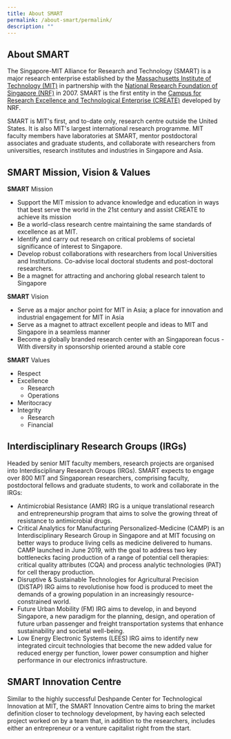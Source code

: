 ```yaml
---
title: About SMART
permalink: /about-smart/permalink/
description: ""
---
```




About SMART
-----------

The Singapore-MIT Alliance for Research and Technology (SMART) is a major research enterprise established by the [Massachusetts Institute of Technology (MIT)](http://web.mit.edu/) in partnership with the [National Research Foundation of Singapore (NRF)](http://www.nrf.gov.sg/) in 2007. SMART is the first entity in the [Campus for Research Excellence and Technological Enterprise (CREATE)](http://www.create.edu.sg/) developed by NRF.

SMART is MIT's first, and to-date only, research centre outside the United States. It is also MIT's largest international research programme. MIT faculty members have laboratories at SMART, mentor postdoctoral associates and graduate students, and collaborate with researchers from universities, research institutes and industries in Singapore and Asia.

SMART Mission, Vision & Values
-----------

**SMART** Mission

*   Support the MIT mission to advance knowledge and education in ways that best serve the world in the 21st century and assist CREATE to achieve its mission
*   Be a world-class research centre maintaining the same standards of excellence as at MIT.
*   Identify and carry out research on critical problems of societal significance of interest to Singapore.
*   Develop robust collaborations with researchers from local Universities and Institutions. Co-advise local doctoral students and post-doctoral researchers.
*   Be a magnet for attracting and anchoring global research talent to Singapore

**SMART** Vision

*   Serve as a major anchor point for MIT in Asia; a place for innovation and industrial engagement for MIT in Asia
*   Serve as a magnet to attract excellent people and ideas to MIT and Singapore in a seamless manner
*   Become a globally branded research center with an Singaporean focus - With diversity in sponsorship oriented around a stable core

**SMART** Values
* Respect
* Excellence
	* Research
	* Operations
* Meritocracy
* Integrity
	* Research
	* Financial

Interdisciplinary Research Groups (IRGs)
-----------

Headed by senior MIT faculty members, research projects are organised into Interdisciplinary Research Groups (IRGs). SMART expects to engage over 800 MIT and Singaporean researchers, comprising faculty, postdoctoral fellows and graduate students, to work and collaborate in the IRGs:

*   Antimicrobial Resistance (AMR) IRG is a unique translational research and entrepreneurship program that aims to solve the growing threat of resistance to antimicrobial drugs.
*   Critical Analytics for Manufacturing Personalized-Medicine (CAMP) is an Interdisciplinary Research Group in Singapore and at MIT focusing on better ways to produce living cells as medicine delivered to humans. CAMP launched in June 2019, with the goal to address two key bottlenecks facing production of a range of potential cell therapies: critical quality attributes (CQA) and process analytic technologies (PAT) for cell therapy production.
*   Disruptive & Sustainable Technologies for Agricultural Precision (DiSTAP) IRG aims to revolutionise how food is produced to meet the demands of a growing population in an increasingly resource-constrained world.
*   Future Urban Mobility (FM) IRG aims to develop, in and beyond Singapore, a new paradigm for the planning, design, and operation of future urban passenger and freight transportation systems that enhance sustainability and societal well-being.
*   Low Energy Electronic Systems (LEES) IRG aims to identify new integrated circuit technologies that become the new added value for reduced energy per function, lower power consumption and higher performance in our electronics infrastructure.

SMART Innovation Centre
-----------

Similar to the highly successful Deshpande Center for Technological Innovation at MIT, the SMART Innovation Centre aims to bring the market definition closer to technology development, by having each selected project worked on by a team that, in addition to the researchers, includes either an entrepreneur or a venture capitalist right from the start.